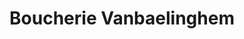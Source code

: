 ---
title: "Boucherie Vanbaelinghem"
url: /coudekerque-branche/boucherie-vanbaelinghem/
shop: Metzgerei
---